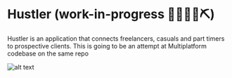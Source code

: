 # Hustler (work-in-progress 👷🔧️👷‍♀️⛏)
Hustler is an application that connects freelancers, casuals and part timers to prospective clients. This is going to be an attempt at Multiplatform codebase on the same repo

![alt text](https://github.com/gilokimu/Hustler/screens/screenshot-1552881470164.jpg "Side Hustle App")
